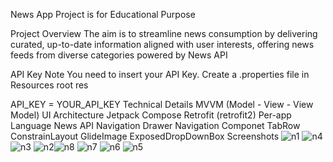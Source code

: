 
News App
Project is for Educational Purpose

Project Overview
The aim is to streamline news consumption by delivering curated, up-to-date information aligned with user interests, offering news feeds from diverse categories powered by News API

API Key Note
You need to insert your API Key. Create a .properties file in Resources root res

API_KEY = YOUR_API_KEY
Technical Details
MVVM (Model - View - View Model) UI Architecture
Jetpack Compose
Retrofit (retrofit2)
Per-app Language
News API
Navigation Drawer
Navigation Componet
TabRow
ConstrainLayout
GlideImage
ExposedDropDownBox
Screenshots
![n1](https://github.com/sarasoliman233/NewsApp/assets/132767676/7ce8be1d-455a-4aac-924f-36688f3bbabd)
![n4](https://github.com/sarasoliman233/NewsApp/assets/132767676/ce0b0add-ffc5-4529-b956-155e55b576da)
![n3](https://github.com/sarasoliman233/NewsApp/assets/132767676/6ab0c6c1-c486-417d-b74b-dc72eddbe70b)
![n2](https://github.com/sarasoliman233/NewsApp/assets/132767676/e7a6d5a8-9172-4009-98f8-51de2b7dd0a8)![n8](https://github.com/sarasoliman233/NewsApp/assets/132767676/4b4488b7-741f-4c79-9fd9-ed9840a73eb1)
![n7](https://github.com/sarasoliman233/NewsApp/assets/132767676/e300e3af-44a7-4ad8-9e84-905a174f94b6)
![n6](https://github.com/sarasoliman233/NewsApp/assets/132767676/2429e853-b7f9-4e32-88d6-63cd8000549d)
![n5](https://github.com/sarasoliman233/NewsApp/assets/132767676/5345bdbf-c7b5-4fa4-b2a5-fa7aaa4b3b93)

